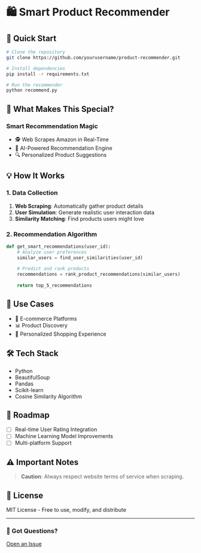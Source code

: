 # 🛍️ Smart Product Recommender

## 🚀 Quick Start
```bash
# Clone the repository
git clone https://github.com/yourusername/product-recommender.git

# Install dependencies
pip install -r requirements.txt

# Run the recommender
python recommend.py
```

## 🌟 What Makes This Special?

### Smart Recommendation Magic
- 🕵️ Web Scrapes Amazon in Real-Time
- 🤖 AI-Powered Recommendation Engine
- 🔍 Personalized Product Suggestions

## 💡 How It Works

### 1. Data Collection

1. **Web Scraping**: Automatically gather product details
2. **User Simulation**: Generate realistic user interaction data
3. **Similarity Matching**: Find products users might love

### 2. Recommendation Algorithm
```python
def get_smart_recommendations(user_id):
    # Analyze user preferences
    similar_users = find_user_similarities(user_id)
    
    # Predict and rank products
    recommendations = rank_product_recommendations(similar_users)
    
    return top_5_recommendations
```

## 🎯 Use Cases
- 🛒 E-commerce Platforms
- 📊 Product Discovery
- 🤝 Personalized Shopping Experience

## 🛠️ Tech Stack
- Python
- BeautifulSoup
- Pandas
- Scikit-learn
- Cosine Similarity Algorithm

## 🚧 Roadmap
- [ ] Real-time User Rating Integration
- [ ] Machine Learning Model Improvements
- [ ] Multi-platform Support

## ⚠️ Important Notes
> **Caution**: Always respect website terms of service when scraping.


## 📄 License
MIT License - Free to use, modify, and distribute

---

### 💬 Got Questions?
[Open an Issue](https://github.com/agrawalchaitany/product_recommendation/issues)
